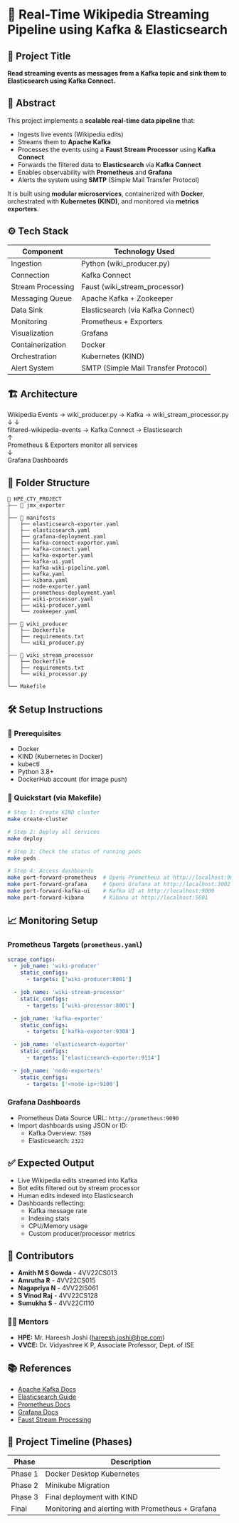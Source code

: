 
# 📡 Real-Time Wikipedia Streaming Pipeline using Kafka & Elasticsearch

## 📌 Project Title
**Read streaming events as messages from a Kafka topic and sink them to Elasticsearch using Kafka Connect.**

## 🧠 Abstract
This project implements a **scalable real-time data pipeline** that:
- Ingests live events (Wikipedia edits)
- Streams them to **Apache Kafka**
- Processes the events using a **Faust Stream Processor** using **Kafka Connect**
- Forwards the filtered data to **Elasticsearch** via **Kafka Connect**
- Enables observability with **Prometheus** and **Grafana**
- Alerts the system using **SMTP** (Simple Mail Transfer Protocol)

It is built using **modular microservices**, containerized with **Docker**, orchestrated with **Kubernetes (KIND)**, and monitored via **metrics exporters**.

## ⚙️ Tech Stack
| Component           | Technology Used               |
|---------------------|-------------------------------|
| Ingestion           | Python (wiki_producer.py)     |
| Connection          | Kafka Connect                 |
| Stream Processing   | Faust (wiki_stream_processor) |
| Messaging Queue     | Apache Kafka + Zookeeper      |
| Data Sink           | Elasticsearch (via Kafka Connect) |
| Monitoring          | Prometheus + Exporters        |
| Visualization       | Grafana                       |
| Containerization    | Docker                        |
| Orchestration       | Kubernetes (KIND)             |
| Alert System        | SMTP (Simple Mail Transfer Protocol) |             |

## 🏗️ Architecture

Wikipedia Events → wiki_producer.py → Kafka → wiki_stream_processor.py  
                                    ↓                    ↓  
                           filtered-wikipedia-events → Kafka Connect → Elasticsearch  
                                                      ↑  
                           Prometheus & Exporters monitor all services  
                                                      ↓  
                                            Grafana Dashboards  

## 📂 Folder Structure

```
📁 HPE_CTY_PROJECT
├── 📁 jmx_exporter
│
├── 📁 manifests
│   ├── elasticsearch-exporter.yaml
│   ├── elasticsearch.yaml
│   ├── grafana-deployment.yaml
│   ├── kafka-connect-exporter.yaml
│   ├── kafka-connect.yaml
│   ├── kafka-exporter.yaml
│   ├── kafka-ui.yaml
│   ├── kafka-wiki-pipeline.yaml
│   ├── kafka.yaml
│   ├── kibana.yaml
│   ├── node-exporter.yaml
│   ├── prometheus-deployment.yaml
│   ├── wiki-processor.yaml
│   ├── wiki-producer.yaml
│   └── zookeeper.yaml
│
├── 📁 wiki_producer
│   ├── Dockerfile
│   ├── requirements.txt
│   └── wiki_producer.py
│
├── 📁 wiki_stream_processor
│   ├── Dockerfile
│   ├── requirements.txt
│   └── wiki_processor.py
│
└── Makefile
```

## 🛠️ Setup Instructions

### 🔁 Prerequisites
- Docker
- KIND (Kubernetes in Docker)
- kubectl
- Python 3.8+
- DockerHub account (for image push)

### 🚀 Quickstart (via Makefile)
```bash
# Step 1: Create KIND cluster
make create-cluster

# Step 2: Deploy all services
make deploy

# Step 3: Check the status of running pods
make pods

# Step 4: Access dashboards
make port-forward-prometheus  # Opens Prometheus at http://localhost:9090
make port-forward-grafana     # Opens Grafana at http://localhost:3002
make port-forward-kafka-ui    # Kafka UI at http://localhost:9000
make port-forward-kibana      # Kibana at http://localhost:5601
```

## 📈 Monitoring Setup

### Prometheus Targets (`prometheus.yaml`)
```yaml
scrape_configs:
  - job_name: 'wiki-producer'
    static_configs:
      - targets: ['wiki-producer:8001']

  - job_name: 'wiki-stream-processor'
    static_configs:
      - targets: ['wiki-processor:8001']

  - job_name: 'kafka-exporter'
    static_configs:
      - targets: ['kafka-exporter:9308']

  - job_name: 'elasticsearch-exporter'
    static_configs:
      - targets: ['elasticsearch-exporter:9114']

  - job_name: 'node-exporters'
    static_configs:
      - targets: ['<node-ip>:9100']
```

### Grafana Dashboards
- Prometheus Data Source URL: `http://prometheus:9090`
- Import dashboards using JSON or ID:
  - Kafka Overview: `7589`
  - Elasticsearch: `2322`

## ✅ Expected Output

- Live Wikipedia edits streamed into Kafka
- Bot edits filtered out by stream processor
- Human edits indexed into Elasticsearch
- Dashboards reflecting:
  - Kafka message rate
  - Indexing stats
  - CPU/Memory usage
  - Custom producer/processor metrics

## 👥 Contributors
- **Amith M S Gowda** - 4VV22CS013  
- **Amrutha R** - 4VV22CS015  
- **Nagapriya N** - 4VV22IS061  
- **S Vinod Raj** - 4VV22CS128  
- **Sumukha S** - 4VV22CI110  

### 🧑‍🏫 Mentors
- **HPE:** Mr. Hareesh Joshi (hareesh.joshi@hpe.com)  
- **VVCE:** Dr. Vidyashree K P, Associate Professor, Dept. of ISE  

## 📚 References
- [Apache Kafka Docs](https://kafka.apache.org/documentation/)
- [Elasticsearch Guide](https://www.elastic.co/guide/en/elasticsearch/reference/index.html)
- [Prometheus Docs](https://prometheus.io/docs/)
- [Grafana Docs](https://grafana.com/docs/)
- [Faust Stream Processing](https://faust.readthedocs.io/)

## 📅 Project Timeline (Phases)
| Phase          | Description                                       |
|----------------|---------------------------------------------------|
| Phase 1        | Docker Desktop Kubernetes                         |
| Phase 2        | Minikube Migration                                |
| Phase 3        | Final deployment with KIND                        |
| Final          | Monitoring and alerting with Prometheus + Grafana |
